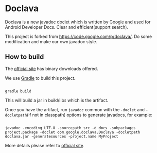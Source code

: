 Doclava
=======

Doclava is a new javadoc doclet which is written by Google and used for Android Developer Docs. Clear and efficient(support search).

This project is forked from https://code.google.com/p/doclava/. Do some modification and make our own javadoc style.

## How to build
The [official site](https://code.google.com/p/doclava/) has binary downloads offered.

We use [Gradle](http://www.gradle.org/) to build this project.

<code>
gradle build
</code>

This will build a jar in build/libs which is the artifact.

Once you have the artifact, run `javadoc` common with the `-doclet` and `-docletpath`(if not in classpath) options to generate javadocs, for example:

<code>
javadoc -encoding UTF-8 -sourcepath src -d docs -subpackages project.package -doclet com.google.doclava.Doclava -docletpath doclava.jar -generatesources -project.name MyProject
</code>

More details please refer to [official site](https://code.google.com/p/doclava/).
